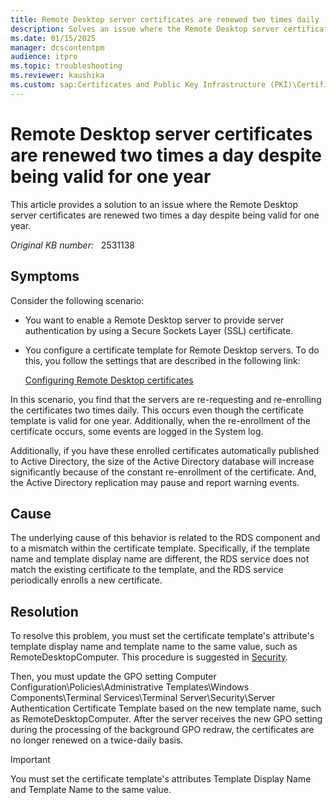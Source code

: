 ```yaml
---
title: Remote Desktop server certificates are renewed two times daily
description: Solves an issue where the Remote Desktop server certificates are renewed two times a day despite being valid for one year.
ms.date: 01/15/2025
manager: dcscontentpm
audience: itpro
ms.topic: troubleshooting
ms.reviewer: kaushika
ms.custom: sap:Certificates and Public Key Infrastructure (PKI)\Certificate Enrollment Technologies (Auto Enrollment, NDES, CWE, CEP, CES), csstroubleshoot
---
```

# Remote Desktop server certificates are renewed two times a day despite being valid for one year

This article provides a solution to an issue where the Remote Desktop server certificates are renewed two times a day despite being valid for one year.

_Original KB number:_ &nbsp; 2531138

## Symptoms

Consider the following scenario:

- You want to enable a Remote Desktop server to provide server authentication by using a Secure Sockets Layer (SSL) certificate.
- You configure a certificate template for Remote Desktop servers. To do this, you follow the settings that are described in the following link:

    [Configuring Remote Desktop certificates](https://techcommunity.microsoft.com/t5/microsoft-security-and/configuring-remote-desktop-certificates/ba-p/247007)

In this scenario, you find that the servers are re-requesting and re-enrolling the certificates two times daily. This occurs even though the certificate template is valid for one year. Additionally, when the re-enrollment of the certificate occurs, some events are logged in the System log.

Additionally, if you have these enrolled certificates automatically published to Active Directory, the size of the Active Directory database will increase significantly because of the constant re-enrollment of the certificate. And, the Active Directory replication may pause and report warning events.

## Cause

The underlying cause of this behavior is related to the RDS component and to a mismatch within the certificate template. Specifically, if the template name and template display name are different, the RDS service does not match the existing certificate to the template, and the RDS service periodically enrolls a new certificate.

## Resolution

To resolve this problem, you must set the certificate template's attribute's template display name and template name to the same value, such as RemoteDesktopComputer. This procedure is suggested in [Security](/previous-versions/windows/it-pro/windows-server-2008-R2-and-2008/cc771869(v=ws.10)).

Then, you must update the GPO setting Computer Configuration\Policies\Administrative Templates\Windows Components\Terminal Services\Terminal Server\Security\Server Authentication Certificate Template based on the new template name, such as RemoteDesktopComputer. After the server receives the new GPO setting during the processing of the background GPO redraw, the certificates are no longer renewed on a twice-daily basis.

> [!IMPORTANT]
> You must set the certificate template's attributes Template Display Name and Template Name to the same value.
